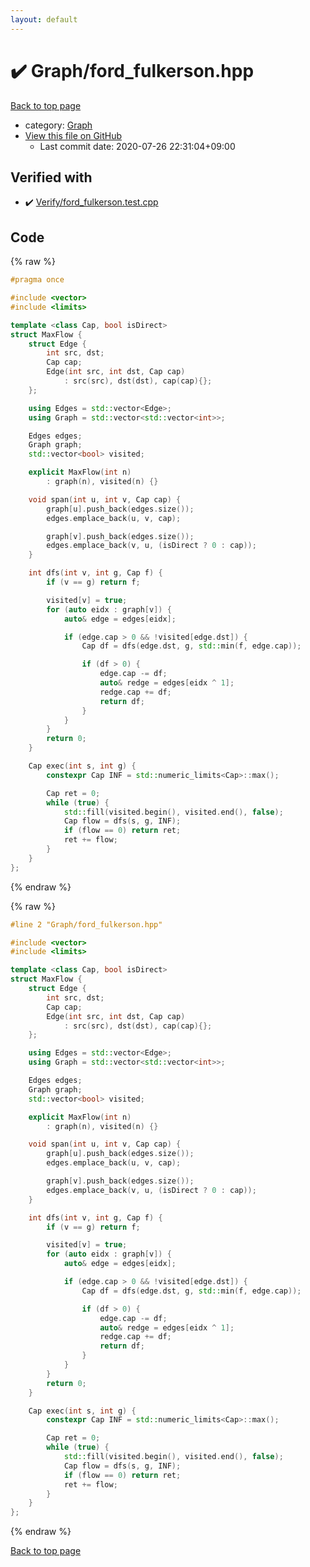```yaml
---
layout: default
---
```


<!-- mathjax config similar to math.stackexchange -->
<script type="text/javascript" async
  src="https://cdnjs.cloudflare.com/ajax/libs/mathjax/2.7.5/MathJax.js?config=TeX-MML-AM_CHTML">
</script>
<script type="text/x-mathjax-config">
  MathJax.Hub.Config({
    TeX: { equationNumbers: { autoNumber: "AMS" }},
    tex2jax: {
      inlineMath: [ ['$','$'] ],
      processEscapes: true
    },
    "HTML-CSS": { matchFontHeight: false },
    displayAlign: "left",
    displayIndent: "2em"
  });
</script>

<script type="text/javascript" src="https://cdnjs.cloudflare.com/ajax/libs/jquery/3.4.1/jquery.min.js"></script>
<script src="https://cdn.jsdelivr.net/npm/jquery-balloon-js@1.1.2/jquery.balloon.min.js" integrity="sha256-ZEYs9VrgAeNuPvs15E39OsyOJaIkXEEt10fzxJ20+2I=" crossorigin="anonymous"></script>
<script type="text/javascript" src="../../assets/js/copy-button.js"></script>
<link rel="stylesheet" href="../../assets/css/copy-button.css" />


# :heavy_check_mark: Graph/ford_fulkerson.hpp

<a href="../../index.html">Back to top page</a>

* category: <a href="../../index.html#4cdbd2bafa8193091ba09509cedf94fd">Graph</a>
* <a href="{{ site.github.repository_url }}/blob/master/Graph/ford_fulkerson.hpp">View this file on GitHub</a>
    - Last commit date: 2020-07-26 22:31:04+09:00




## Verified with

* :heavy_check_mark: <a href="../../verify/Verify/ford_fulkerson.test.cpp.html">Verify/ford_fulkerson.test.cpp</a>


## Code

<a id="unbundled"></a>
{% raw %}
```cpp
#pragma once

#include <vector>
#include <limits>

template <class Cap, bool isDirect>
struct MaxFlow {
    struct Edge {
        int src, dst;
        Cap cap;
        Edge(int src, int dst, Cap cap)
            : src(src), dst(dst), cap(cap){};
    };

    using Edges = std::vector<Edge>;
    using Graph = std::vector<std::vector<int>>;

    Edges edges;
    Graph graph;
    std::vector<bool> visited;

    explicit MaxFlow(int n)
        : graph(n), visited(n) {}

    void span(int u, int v, Cap cap) {
        graph[u].push_back(edges.size());
        edges.emplace_back(u, v, cap);

        graph[v].push_back(edges.size());
        edges.emplace_back(v, u, (isDirect ? 0 : cap));
    }

    int dfs(int v, int g, Cap f) {
        if (v == g) return f;

        visited[v] = true;
        for (auto eidx : graph[v]) {
            auto& edge = edges[eidx];

            if (edge.cap > 0 && !visited[edge.dst]) {
                Cap df = dfs(edge.dst, g, std::min(f, edge.cap));

                if (df > 0) {
                    edge.cap -= df;
                    auto& redge = edges[eidx ^ 1];
                    redge.cap += df;
                    return df;
                }
            }
        }
        return 0;
    }

    Cap exec(int s, int g) {
        constexpr Cap INF = std::numeric_limits<Cap>::max();

        Cap ret = 0;
        while (true) {
            std::fill(visited.begin(), visited.end(), false);
            Cap flow = dfs(s, g, INF);
            if (flow == 0) return ret;
            ret += flow;
        }
    }
};

```
{% endraw %}

<a id="bundled"></a>
{% raw %}
```cpp
#line 2 "Graph/ford_fulkerson.hpp"

#include <vector>
#include <limits>

template <class Cap, bool isDirect>
struct MaxFlow {
    struct Edge {
        int src, dst;
        Cap cap;
        Edge(int src, int dst, Cap cap)
            : src(src), dst(dst), cap(cap){};
    };

    using Edges = std::vector<Edge>;
    using Graph = std::vector<std::vector<int>>;

    Edges edges;
    Graph graph;
    std::vector<bool> visited;

    explicit MaxFlow(int n)
        : graph(n), visited(n) {}

    void span(int u, int v, Cap cap) {
        graph[u].push_back(edges.size());
        edges.emplace_back(u, v, cap);

        graph[v].push_back(edges.size());
        edges.emplace_back(v, u, (isDirect ? 0 : cap));
    }

    int dfs(int v, int g, Cap f) {
        if (v == g) return f;

        visited[v] = true;
        for (auto eidx : graph[v]) {
            auto& edge = edges[eidx];

            if (edge.cap > 0 && !visited[edge.dst]) {
                Cap df = dfs(edge.dst, g, std::min(f, edge.cap));

                if (df > 0) {
                    edge.cap -= df;
                    auto& redge = edges[eidx ^ 1];
                    redge.cap += df;
                    return df;
                }
            }
        }
        return 0;
    }

    Cap exec(int s, int g) {
        constexpr Cap INF = std::numeric_limits<Cap>::max();

        Cap ret = 0;
        while (true) {
            std::fill(visited.begin(), visited.end(), false);
            Cap flow = dfs(s, g, INF);
            if (flow == 0) return ret;
            ret += flow;
        }
    }
};

```
{% endraw %}

<a href="../../index.html">Back to top page</a>

